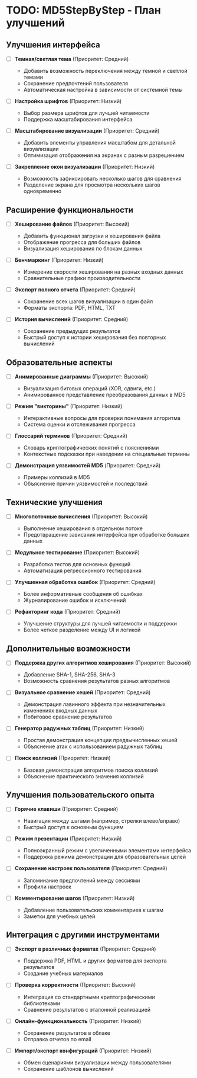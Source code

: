 # TODO: MD5StepByStep - План улучшений

## Улучшения интерфейса
- [ ] **Темная/светлая тема** (Приоритет: Средний)
  - Добавить возможность переключения между темной и светлой темами
  - Сохранение предпочтений пользователя
  - Автоматическая настройка в зависимости от системной темы

- [ ] **Настройка шрифтов** (Приоритет: Низкий)
  - Выбор размера шрифтов для лучшей читаемости
  - Поддержка масштабирования интерфейса

- [ ] **Масштабирование визуализации** (Приоритет: Средний)
  - Добавить элементы управления масштабом для детальной визуализации
  - Оптимизация отображения на экранах с разным разрешением

- [ ] **Закрепление окон визуализации** (Приоритет: Низкий)
  - Возможность зафиксировать несколько шагов для сравнения
  - Разделение экрана для просмотра нескольких шагов одновременно

## Расширение функциональности
- [ ] **Хеширование файлов** (Приоритет: Высокий)
  - Добавить функционал загрузки и хеширования файла
  - Отображение прогресса для больших файлов
  - Визуализация хеширования по блокам данных

- [ ] **Бенчмаркинг** (Приоритет: Низкий)
  - Измерение скорости хеширования на разных входных данных
  - Сравнительные графики производительности

- [ ] **Экспорт полного отчета** (Приоритет: Средний)
  - Сохранение всех шагов визуализации в один файл
  - Форматы экспорта: PDF, HTML, TXT

- [ ] **История вычислений** (Приоритет: Средний)
  - Сохранение предыдущих результатов
  - Быстрый доступ к истории хеширования без повторных вычислений

## Образовательные аспекты
- [ ] **Анимированные диаграммы** (Приоритет: Высокий)
  - Визуализация битовых операций (XOR, сдвиги, etc.)
  - Анимированное представление преобразования данных в MD5

- [ ] **Режим "викторины"** (Приоритет: Низкий)
  - Интерактивные вопросы для проверки понимания алгоритма
  - Система оценки и отслеживания прогресса

- [ ] **Глоссарий терминов** (Приоритет: Средний)
  - Словарь криптографических понятий с пояснениями
  - Контекстные подсказки при наведении на специальные термины

- [ ] **Демонстрация уязвимостей MD5** (Приоритет: Средний)
  - Примеры коллизий в MD5
  - Объяснение причин уязвимостей и последствий

## Технические улучшения
- [ ] **Многопоточные вычисления** (Приоритет: Высокий)
  - Выполнение хеширования в отдельном потоке
  - Предотвращение зависания интерфейса при обработке больших данных

- [ ] **Модульное тестирование** (Приоритет: Высокий)
  - Разработка тестов для основных функций
  - Автоматизация регрессионного тестирования

- [ ] **Улучшенная обработка ошибок** (Приоритет: Средний)
  - Более информативные сообщения об ошибках
  - Журналирование ошибок и исключений

- [ ] **Рефакторинг кода** (Приоритет: Средний)
  - Улучшение структуры для лучшей читаемости и поддержки
  - Более четкое разделение между UI и логикой

## Дополнительные возможности
- [ ] **Поддержка других алгоритмов хеширования** (Приоритет: Высокий)
  - Добавление SHA-1, SHA-256, SHA-3
  - Возможность сравнения результатов разных алгоритмов

- [ ] **Визуальное сравнение хешей** (Приоритет: Средний)
  - Демонстрация лавинного эффекта при незначительных изменениях входных данных
  - Побитовое сравнение результатов

- [ ] **Генератор радужных таблиц** (Приоритет: Низкий)
  - Простая демонстрация концепции предвычисленных хешей
  - Объяснение атак с использованием радужных таблиц

- [ ] **Поиск коллизий** (Приоритет: Низкий)
  - Базовая демонстрация алгоритмов поиска коллизий
  - Объяснение практического значения коллизий

## Улучшения пользовательского опыта
- [ ] **Горячие клавиши** (Приоритет: Средний)
  - Навигация между шагами (например, стрелки влево/вправо)
  - Быстрый доступ к основным функциям

- [ ] **Режим презентации** (Приоритет: Низкий)
  - Полноэкранный режим с увеличенными элементами интерфейса
  - Поддержка режима демонстрации для образовательных целей

- [ ] **Сохранение настроек пользователя** (Приоритет: Средний)
  - Запоминание предпочтений между сессиями
  - Профили настроек

- [ ] **Комментирование шагов** (Приоритет: Низкий)
  - Добавление пользовательских комментариев к шагам
  - Заметки для учебных целей

## Интеграция с другими инструментами
- [ ] **Экспорт в различных форматах** (Приоритет: Средний)
  - Поддержка PDF, HTML и других форматов для экспорта результатов
  - Создание учебных материалов

- [ ] **Проверка корректности** (Приоритет: Высокий)
  - Интеграция со стандартными криптографическими библиотеками
  - Сравнение результатов с эталонной реализацией

- [ ] **Онлайн-функциональность** (Приоритет: Низкий)
  - Сохранение результатов в облаке
  - Отправка отчетов по email

- [ ] **Импорт/экспорт конфигураций** (Приоритет: Низкий)
  - Обмен сценариями визуализации между пользователями
  - Сохранение шаблонов вычислений
